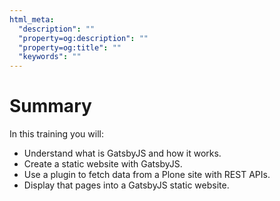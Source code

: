 ```yaml
---
html_meta:
  "description": ""
  "property=og:description": ""
  "property=og:title": ""
  "keywords": ""
---
```


# Summary

In this training you will:

- Understand what is GatsbyJS and how it works.
- Create a static website with GatsbyJS.
- Use a plugin to fetch data from a Plone site with REST APIs.
- Display that pages into a GatsbyJS static website.
